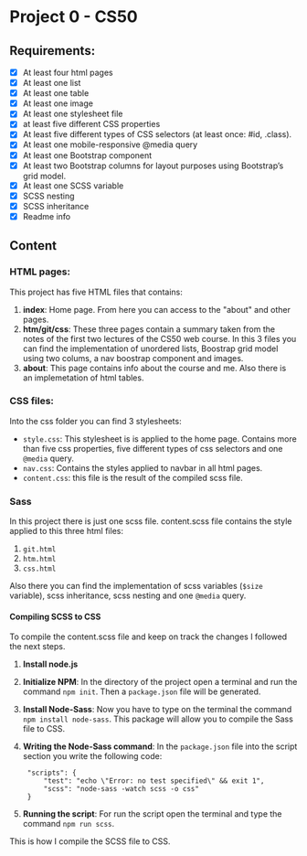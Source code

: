 # Project 0 - CS50

## Requirements:

- [x] At least four html pages
- [x] At least one list
- [x] At least one table
- [x] At least one image
- [x] At least one stylesheet file
- [x] at least five different CSS properties
- [x] At least five different types of CSS selectors (at least once: #id, .class).
- [x] At least one mobile-responsive @media query
- [x] At least one Bootstrap component
- [x] At least two Bootstrap columns for layout purposes using Bootstrap’s grid model.
- [x] At least one SCSS variable
- [x] SCSS nesting
- [x] SCSS inheritance
- [x] Readme info

## Content
### HTML pages:
This project has five HTML files that contains:
1. **index**: Home page. From here you can access to the "about" and other pages.
2. **htm/git/css**: These three pages contain a summary taken from the notes of the first two lectures of the CS50 web course. In this 3 files you can find the implementation of unordered lists, Boostrap grid model using two colums, a nav boostrap component and images.
3. **about**: This page contains info about the course and me. Also there is an implemetation of html tables.

### CSS files:
Into the css folder you can find 3 stylesheets:
- `style.css`: This stylesheet is is applied to the home  page. Contains more than five css properties, five different types of css selectors and one `@media` query.
- `nav.css`: Contains the styles applied to navbar in all html pages.
- `content.css`: this file is the result of the compiled scss file. 
  
### Sass
In this project there is just one scss file.
content.scss file contains the style applied to this three html files:
1. `git.html`
2. `htm.html`
3. `css.html`
   
Also there you can find the implementation of scss variables (`$size` variable), scss inheritance, scss nesting and one `@media` query. 

#### Compiling SCSS to CSS
To compile the content.scss file and keep on track the changes I followed the next steps.

1. **Install node.js**
2. **Initialize NPM**: In the directory of the project open a terminal and run the command `npm init`. Then a `package.json` file will be generated.
3. **Install Node-Sass**: Now you have to type on the terminal the command `npm install node-sass`. This package will allow you to compile the Sass file to CSS.
4. **Writing the Node-Sass command**: In the `package.json` file into the script section you write the following code:
   
   ```
    "scripts": {
        "test": "echo \"Error: no test specified\" && exit 1",
        "scss": "node-sass -watch scss -o css"
    }
   ```
5. **Running the script**: For run the script open the terminal and type the command `npm run scss`.
   
This is how I compile the SCSS file to CSS.